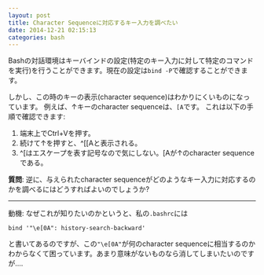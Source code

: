```yaml
---
layout: post
title: Character Sequenceに対応するキー入力を調べたい
date: 2014-12-21 02:15:13
categories: bash
---
```

<!-- {% raw %} -->
<p>Bashの対話環境はキーバインドの設定(特定のキー入力に対して特定のコマンドを実行)を行うことができます。現在の設定は<code>bind -P</code>で確認することができます。</p>

<p>しかし、この時のキーの表示(character sequence)はわかりにくいものになっています。
例えば、↑キーのcharacter sequenceは、<code>[A</code>です。
これは以下の手順で確認できます:</p>

<ol>
<li>端末上でCtrl+Vを押す。</li>
<li>続けて↑を押すと、^[[Aと表示される。</li>
<li>^[はエスケープを表す記号なので気にしない。[Aが↑のcharacter sequenceである。</li>
</ol>

<p><strong>質問</strong>: 逆に、与えられたcharacter sequenceがどのようなキー入力に対応するのかを調べるにはどうすればよいのでしょうか?</p>

<hr>

<p>動機: なぜこれが知りたいのかというと、私の<code>.bashrc</code>には</p>

<pre><code>bind '"\e[0A": history-search-backward'
</code></pre>

<p>と書いてあるのですが、この<code>"\e[0A"</code>が何のcharacter sequenceに相当するのかわからなくて困っています。あまり意味がないものなら消してしまいたいのですが....</p>
<!-- {% endraw %} -->
